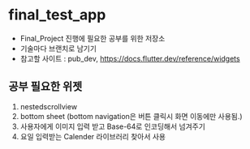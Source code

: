 # final_test_app
- Final_Project 진행에 필요한 공부를 위한 저장소
- 기술마다 브랜치로 남기기
- 참고할 사이트 : pub_dev, https://docs.flutter.dev/reference/widgets

## 공부 필요한 위젯
1. nestedscrollview
2. bottom sheet (bottom navigation은 버튼 클릭시 화면 이동에만 사용됨.)
3. 사용자에게 이미지 입력 받고 Base-64로 인코딩해서 넘겨주기
4. 요일 입력받는 Calender 라이브러리 찾아서 사용
